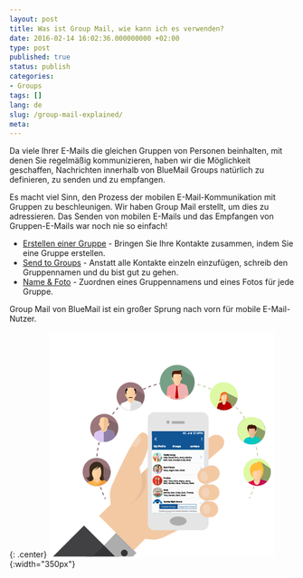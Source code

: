 ```yaml
---
layout: post
title: Was ist Group Mail, wie kann ich es verwenden?
date: 2016-02-14 16:02:36.000000000 +02:00
type: post
published: true
status: publish
categories:
- Groups
tags: []
lang: de
slug: /group-mail-explained/
meta:
---
```


Da viele Ihrer E-Mails die gleichen Gruppen von Personen beinhalten, mit denen Sie regelmäßig kommunizieren, haben wir die Möglichkeit geschaffen, Nachrichten innerhalb von BlueMail Groups natürlich zu definieren, zu senden und zu empfangen.

Es macht viel Sinn, den Prozess der mobilen E-Mail-Kommunikation mit Gruppen zu beschleunigen. Wir haben Group Mail erstellt, um dies zu adressieren. Das Senden von mobilen E-Mails und das Empfangen von Gruppen-E-Mails war noch nie so einfach!

* [Erstellen einer Gruppe](/create-a-group/) - Bringen Sie Ihre Kontakte zusammen, indem Sie eine Gruppe erstellen.
* [Send to Groups](/send-an-email-to-a-group/) - Anstatt alle Kontakte einzeln einzufügen, schreib den Gruppennamen und du bist gut zu gehen.
* [Name & Foto](/naming-a-group-and-setting-a-photo/) - Zuordnen eines Gruppennamens und eines Fotos für jede Gruppe.

Group Mail von BlueMail ist ein großer Sprung nach vorn für mobile E-Mail-Nutzer.

{: .center}
![Groups](/assets/BlueMail_groups.png){:width="350px"}
